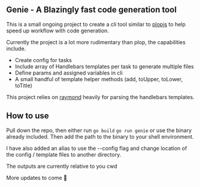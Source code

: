 ## Genie - A Blazingly fast code generation tool

This is a small ongoing project to create a cli tool similar to [plopjs](https://plopjs.com/) to help speed up workflow with code generation.

Currently the project is a lot more rudimentary than plop, the capabilities include.

- Create config for tasks
- Include array of Handlebars templates per task to generate multiple files
- Define params and assigned variables in cli
- A small handful of template helper methods (add, toUpper, toLower, toTitle)

This project relies on [raymond](https://github.com/aymerick/raymond/) heavily for parsing the handlebars templates.

## How to use

Pull down the repo, then either run `go build` `go run genie` or use the binary already included. Then add the path to the binary to your shell environment.

I have also added an alias to use the --config flag and change location of the config / template files to another directory.

The outputs are currently relative to you cwd

More updates to come 🚀
